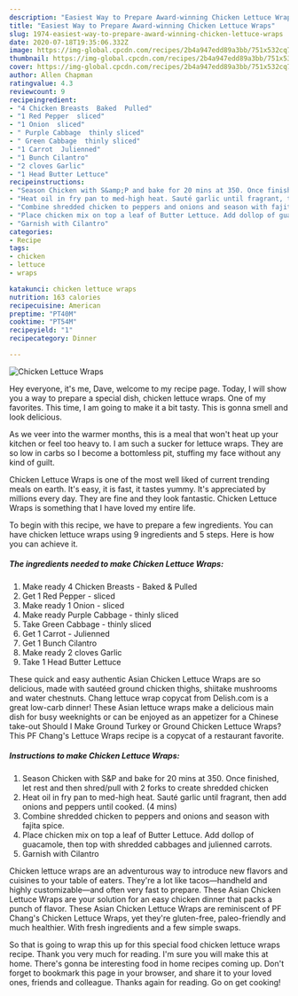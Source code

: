 ```yaml
---
description: "Easiest Way to Prepare Award-winning Chicken Lettuce Wraps"
title: "Easiest Way to Prepare Award-winning Chicken Lettuce Wraps"
slug: 1974-easiest-way-to-prepare-award-winning-chicken-lettuce-wraps
date: 2020-07-18T19:35:06.332Z
image: https://img-global.cpcdn.com/recipes/2b4a947edd89a3bb/751x532cq70/chicken-lettuce-wraps-recipe-main-photo.jpg
thumbnail: https://img-global.cpcdn.com/recipes/2b4a947edd89a3bb/751x532cq70/chicken-lettuce-wraps-recipe-main-photo.jpg
cover: https://img-global.cpcdn.com/recipes/2b4a947edd89a3bb/751x532cq70/chicken-lettuce-wraps-recipe-main-photo.jpg
author: Allen Chapman
ratingvalue: 4.3
reviewcount: 9
recipeingredient:
- "4 Chicken Breasts  Baked  Pulled"
- "1 Red Pepper  sliced"
- "1 Onion  sliced"
- " Purple Cabbage  thinly sliced"
- " Green Cabbage  thinly sliced"
- "1 Carrot  Julienned"
- "1 Bunch Cilantro"
- "2 cloves Garlic"
- "1 Head Butter Lettuce"
recipeinstructions:
- "Season Chicken with S&amp;P and bake for 20 mins at 350. Once finished, let rest and then shred/pull with 2 forks to create shredded chicken"
- "Heat oil in fry pan to med-high heat. Sauté garlic until fragrant, then add onions and peppers until cooked. (4 mins)"
- "Combine shredded chicken to peppers and onions and season with fajita spice."
- "Place chicken mix on top a leaf of Butter Lettuce. Add dollop of guacamole, then top with shredded cabbages and julienned carrots."
- "Garnish with Cilantro"
categories:
- Recipe
tags:
- chicken
- lettuce
- wraps

katakunci: chicken lettuce wraps 
nutrition: 163 calories
recipecuisine: American
preptime: "PT40M"
cooktime: "PT54M"
recipeyield: "1"
recipecategory: Dinner

---
```



![Chicken Lettuce Wraps](https://img-global.cpcdn.com/recipes/2b4a947edd89a3bb/751x532cq70/chicken-lettuce-wraps-recipe-main-photo.jpg)

Hey everyone, it's me, Dave, welcome to my recipe page. Today, I will show you a way to prepare a special dish, chicken lettuce wraps. One of my favorites. This time, I am going to make it a bit tasty. This is gonna smell and look delicious.

As we veer into the warmer months, this is a meal that won&#39;t heat up your kitchen or feel too heavy to. I am such a sucker for lettuce wraps. They are so low in carbs so I become a bottomless pit, stuffing my face without any kind of guilt.

Chicken Lettuce Wraps is one of the most well liked of current trending meals on earth. It's easy, it is fast, it tastes yummy. It's appreciated by millions every day. They are fine and they look fantastic. Chicken Lettuce Wraps is something that I have loved my entire life.


To begin with this recipe, we have to prepare a few ingredients. You can have chicken lettuce wraps using 9 ingredients and 5 steps. Here is how you can achieve it.

<!--inarticleads1-->

##### The ingredients needed to make Chicken Lettuce Wraps:

1. Make ready 4 Chicken Breasts - Baked &amp; Pulled
1. Get 1 Red Pepper - sliced
1. Make ready 1 Onion - sliced
1. Make ready  Purple Cabbage - thinly sliced
1. Take  Green Cabbage - thinly sliced
1. Get 1 Carrot - Julienned
1. Get 1 Bunch Cilantro
1. Make ready 2 cloves Garlic
1. Take 1 Head Butter Lettuce


These quick and easy authentic Asian Chicken Lettuce Wraps are so delicious, made with sautéed ground chicken thighs, shiitake mushrooms and water chestnuts. Chang lettuce wrap copycat from Delish.com is a great low-carb dinner! These Asian lettuce wraps make a delicious main dish for busy weeknights or can be enjoyed as an appetizer for a Chinese take-out Should I Make Ground Turkey or Ground Chicken Lettuce Wraps? This PF Chang&#39;s Lettuce Wraps recipe is a copycat of a restaurant favorite. 

<!--inarticleads2-->

##### Instructions to make Chicken Lettuce Wraps:

1. Season Chicken with S&amp;P and bake for 20 mins at 350. Once finished, let rest and then shred/pull with 2 forks to create shredded chicken
1. Heat oil in fry pan to med-high heat. Sauté garlic until fragrant, then add onions and peppers until cooked. (4 mins)
1. Combine shredded chicken to peppers and onions and season with fajita spice.
1. Place chicken mix on top a leaf of Butter Lettuce. Add dollop of guacamole, then top with shredded cabbages and julienned carrots.
1. Garnish with Cilantro


Chicken lettuce wraps are an adventurous way to introduce new flavors and cuisines to your table of eaters. They&#39;re a lot like tacos—handheld and highly customizable—and often very fast to prepare. These Asian Chicken Lettuce Wraps are your solution for an easy chicken dinner that packs a punch of flavor. These Asian Chicken Lettuce Wraps are reminiscent of PF Chang&#39;s Chicken Lettuce Wraps, yet they&#39;re gluten-free, paleo-friendly and much healthier. With fresh ingredients and a few simple swaps. 

So that is going to wrap this up for this special food chicken lettuce wraps recipe. Thank you very much for reading. I'm sure you will make this at home. There's gonna be interesting food in home recipes coming up. Don't forget to bookmark this page in your browser, and share it to your loved ones, friends and colleague. Thanks again for reading. Go on get cooking!
